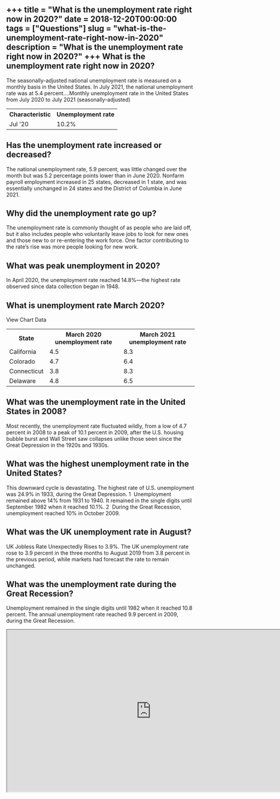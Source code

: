 +++
title = "What is the unemployment rate right now in 2020?"
date = 2018-12-20T00:00:00
tags = ["Questions"]
slug = "what-is-the-unemployment-rate-right-now-in-2020"
description = "What is the unemployment rate right now in 2020?"
+++
What is the unemployment rate right now in 2020?
------------------------------------------------

The seasonally-adjusted national unemployment rate is measured on a monthly basis in the United States. In July 2021, the national unemployment rate was at 5.4 percent….Monthly unemployment rate in the United States from July 2020 to July 2021 (seasonally-adjusted)

<table><tr><th>Characteristic</th><th>Unemployment rate</th></tr><tr><td>Jul ’20</td><td>10.2%</td></tr></table>

Has the unemployment rate increased or decreased?
-------------------------------------------------

The national unemployment rate, 5.9 percent, was little changed over the month but was 5.2 percentage points lower than in June 2020. Nonfarm payroll employment increased in 25 states, decreased in 1 state, and was essentially unchanged in 24 states and the District of Columbia in June 2021.

Why did the unemployment rate go up?
------------------------------------

The unemployment rate is commonly thought of as people who are laid off, but it also includes people who voluntarily leave jobs to look for new ones and those new to or re-entering the work force. One factor contributing to the rate’s rise was more people looking for new work.

What was peak unemployment in 2020?
-----------------------------------

In April 2020, the unemployment rate reached 14.8%—the highest rate observed since data collection began in 1948.

What is unemployment rate March 2020?
-------------------------------------

View Chart Data

<table><tr><th>State</th><th>March 2020 unemployment rate</th><th>March 2021 unemployment rate</th></tr><tr><td>California</td><td>4.5</td><td>8.3</td></tr><tr><td>Colorado</td><td>4.7</td><td>6.4</td></tr><tr><td>Connecticut</td><td>3.8</td><td>8.3</td></tr><tr><td>Delaware</td><td>4.8</td><td>6.5</td></tr></table>

What was the unemployment rate in the United States in 2008?
------------------------------------------------------------

Most recently, the unemployment rate fluctuated wildly, from a low of 4.7 percent in 2008 to a peak of 10.1 percent in 2009, after the U.S. housing bubble burst and Wall Street saw collapses unlike those seen since the Great Depression in the 1920s and 1930s.

What was the highest unemployment rate in the United States?
------------------------------------------------------------

This downward cycle is devastating. The highest rate of U.S. unemployment was 24.9% in 1933, during the Great Depression. 1 ﻿ Unemployment remained above 14% from 1931 to 1940. It remained in the single digits until September 1982 when it reached 10.1%. 2 ﻿ During the Great Recession, unemployment reached 10% in October 2009.

What was the UK unemployment rate in August?
--------------------------------------------

UK Jobless Rate Unexpectedly Rises to 3.9%. The UK unemployment rate rose to 3.9 percent in the three months to August 2019 from 3.8 percent in the previous period, while markets had forecast the rate to remain unchanged.

What was the unemployment rate during the Great Recession?
----------------------------------------------------------

Unemployment remained in the single digits until 1982 when it reached 10.8 percent. The annual unemployment rate reached 9.9 percent in 2009, during the Great Recession.

<iframe allow="accelerometer; autoplay; clipboard-write; encrypted-media; gyroscope; picture-in-picture" allowfullscreen="" class="__youtube_prefs__  epyt-is-override  no-lazyload" data-no-lazy="1" data-origheight="433" data-origwidth="770" data-skipgform_ajax_framebjll="" height="433" id="_ytid_58159" loading="lazy" src="https://www.youtube.com/embed/IOoV1Q_VGFA?enablejsapi=1&autoplay=0&cc_load_policy=0&cc_lang_pref=&iv_load_policy=1&loop=0&modestbranding=0&rel=1&fs=1&playsinline=0&autohide=2&theme=dark&color=red&controls=1&" title="YouTube player" width="770"></iframe>